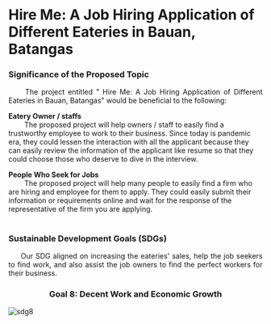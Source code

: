 # Hire Me: A Job Hiring Application of Different Eateries in Bauan, Batangas

<h3> Significance of the Proposed Topic </h3>

<p align=justify>&nbsp;&nbsp;&nbsp;&nbsp; The project entitled " Hire Me: A Job Hiring Application of Different Eateries in Bauan, Batangas" would be beneficial to the following: <br>

<b> Eatery Owner / staffs </b><br>
&nbsp; &nbsp; &nbsp; &nbsp;  The proposed project will help owners / staff to easily find a trustworthy employee to work to their business. Since today is pandemic era, they could lessen the interaction with all the applicant because they can easily review the information of the applicant like resume so that they could choose those who deserve to dive in the interview. <br> 

<b>People Who Seek for Jobs</b><br>
&nbsp; &nbsp; &nbsp; &nbsp;  The proposed project will help many people to easily find a firm who are hiring and employee for them to apply. They could easily submit their information or requirements online and wait for the response of the representative of the firm you are applying. <br>

<h1 align="center"> 

<h3> Sustainable Development Goals (SDGs) </h3>
<p align=justify>&nbsp;&nbsp;&nbsp;&nbsp; Our SDG aligned on increasing the eateries' sales, help the job seekers to find work, and also assist the job owners to find the perfect workers for their business. 

 <h3 align=center><b> Goal 8: Decent Work and Economic Growth </b></h3>
 
 ![sdg8](https://user-images.githubusercontent.com/102911931/179253392-33b6bab7-8704-4a3f-abda-dd016170f5f7.png)

 
 <h1 align="center"> 

